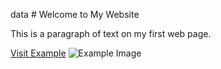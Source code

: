 data # Welcome to My Website

This is a paragraph of text on my first web page.

[Visit Example](https://www.example.com) ![Example Image](example.jpg) 